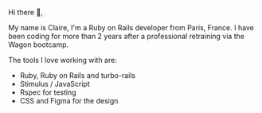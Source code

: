 Hi there 👋,

My name is Claire, I'm a Ruby on Rails developer from Paris, France.
I have been coding for more than 2 years after a professional retraining via the Wagon bootcamp.

The tools I love working with are:

- Ruby, Ruby on Rails and turbo-rails
- Stimulus / JavaScript
- Rspec for testing
- CSS and Figma for the design


